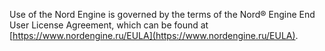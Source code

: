 Use of the Nord Engine is governed by the terms of the Nord® Engine End User License Agreement, which can be found at [https://www.nordengine.ru/EULA](https://www.nordengine.ru/EULA).